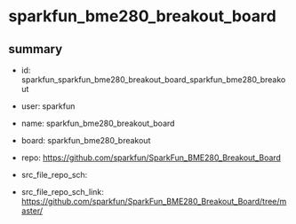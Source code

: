 # sparkfun_bme280_breakout_board
 
## summary 
* id: sparkfun_sparkfun_bme280_breakout_board_sparkfun_bme280_breakout
* user: sparkfun
* name: sparkfun_bme280_breakout_board
* board: sparkfun_bme280_breakout
* repo: https://github.com/sparkfun/SparkFun_BME280_Breakout_Board



* src_file_repo_sch: 
* src_file_repo_sch_link: https://github.com/sparkfun/SparkFun_BME280_Breakout_Board/tree/master/




